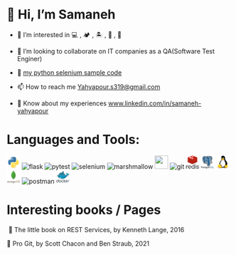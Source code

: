 # 👋 Hi, I’m Samaneh

- 👀 I’m interested in :computer: , :camping: , :desert_island: , :open_book: , :bicyclist:
- 💞️ I’m looking to collaborate on IT companies as a QA(Software Test Enginer)
- 👀 <a href='https://github.com/yahyapour319/python-selenium-samples'> my python selenium sample code </a>
-  📫 How to reach me Yahyapour.s319@gmail.com
    
- :page_facing_up: Know about my experiences  www.linkedin.com/in/samaneh-yahyapour

# Languages and Tools:
<p align="left">
   <img src="https://raw.githubusercontent.com/devicons/devicon/master/icons/python/python-original.svg" alt="python" style="max-width: 100%;" width="30" height="30">
    <img src="https://cdn.icon-icons.com/icons2/2148/PNG/512/flask_icon_132389.png" alt="flask" style="max-width: 100%;" width="30" height="30">
    <img src="https://docs.pytest.org/en/6.2.x/_static/pytest1.png" alt="pytest" style="max-width: 100%;" width="30" height="30">
    <img src="https://selenium-python.readthedocs.io/_static/logo.png" alt="selenium" style="max-width: 100%;" width="30" height="30">
    <img src="https://avatars.githubusercontent.com/u/10334301?v=4&s=60" alt="marshmallow" style="max-width: 100%;" width="30" height="30">
    <img src="https://docs.celeryproject.org/en/stable/_static/celery_512.png" atl="celery" style="max-width: 100%;" width="30" height="30">
    <img src="https://camo.githubusercontent.com/fbfcb9e3dc648adc93bef37c718db16c52f617ad055a26de6dc3c21865c3321d/68747470733a2f2f7777772e766563746f726c6f676f2e7a6f6e652f6c6f676f732f6769742d73636d2f6769742d73636d2d69636f6e2e737667" alt="git" style=max-width:100;% width="30" height ="30"> 
    <img src="https://raw.githubusercontent.com/devicons/devicon/master/icons/redis/redis-original-wordmark.svg" alt="redis" style="max-width: 100%;" width="30" height="30">
    <img src="https://raw.githubusercontent.com/devicons/devicon/master/icons/postgresql/postgresql-original-wordmark.svg" alt="postgresql" style="max-width: 100%;" width="30" height="30">
    <img src="https://raw.githubusercontent.com/devicons/devicon/master/icons/linux/linux-original.svg" alt="linux" style="max-width: 100%;" width="30" height="30">
    <img src="https://raw.githubusercontent.com/devicons/devicon/master/icons/mongodb/mongodb-original-wordmark.svg" alt="mongodb" style="max-width: 100%;" width="30" height="30">
    <img src="https://camo.githubusercontent.com/93b32389bf746009ca2370de7fe06c3b5146f4c99d99df65994f9ced0ba41685/68747470733a2f2f7777772e766563746f726c6f676f2e7a6f6e652f6c6f676f732f676574706f73746d616e2f676574706f73746d616e2d69636f6e2e737667" alt="postman" data-canonical-src="https://www.vectorlogo.zone/logos/getpostman/getpostman-icon.svg" style="max-width: 100%;" width="30" height="30">
    <img src="https://raw.githubusercontent.com/devicons/devicon/master/icons/docker/docker-original-wordmark.svg" alt="docker" style="max-width: 100%;" width="30" height="30">
</p>


# Interesting books / Pages 
 :blue_book: The little book on REST Services, by Kenneth Lange, 2016

:notebook_with_decorative_cover: Pro Git, by Scott Chacon and Ben Straub, 2021 
<!---
yahyapour319/yahyapour319 is a ✨ special ✨ repository because its `README.md` (this file) appears on your GitHub profile.
You can click the Preview link to take a look at your changes.
--->
